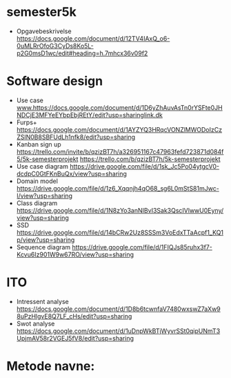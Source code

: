 # semester5k
- Opgavebeskrivelse
https://docs.google.com/document/d/12TV4IAxQ_o6-0uMLRrOfoG3CyDs8Ko5L-p2G0msD1wc/edit#heading=h.7mhcx36v09f2
# Software design
- Use case
www.https://docs.google.com/document/d/1D6yZhAuvAsTn0rYSFte0JHNDCjE3MFYeEYbpEbjREtY/edit?usp=sharinglink.dk
- Furps+
https://docs.google.com/document/d/1AYZYQ3HRqcVONZlMWODoIzCzZSlN0B8SBFUdLh1nfk8/edit?usp=sharing
- Kanban
sign up https://trello.com/invite/b/qzizBT7h/a326951167c47963fefd723871d084f5/5k-semesterprojekt
https://trello.com/b/qzizBT7h/5k-semesterprojekt
- Use case diagram
https://drive.google.com/file/d/1sk_Jc5Po04ytgcV0-dcdpC0GtFKnBuQx/view?usp=sharing
- Domain model
https://drive.google.com/file/d/1z6_Xqqnjh4qO68_sg6L0mStS81mJwc-l/view?usp=sharing
- Class diagram
https://drive.google.com/file/d/1N8zYo3anNIBvI3Sak3QscIVlwwU0Eyny/view?usp=sharing
- SSD
https://drive.google.com/file/d/14bCRw2Uz8SSSm3VoEdxTTaAcpf1_KQ1p/view?usp=sharing
- Sequence diagram
https://drive.google.com/file/d/1FIQJs85ruhx3f7-Kcvu6Iz901W9w67RO/view?usp=sharing
# ITO
- Intressent analyse
https://docs.google.com/document/d/1D8b6tcwnfaV7480wxswZ7aXw98uPzHlgvE8Q7LF_cHs/edit?usp=sharing
- Swot analyse
https://docs.google.com/document/d/1uDnpWkBTjWyvrSSt0qipUNmT3UpjmAV58r2VGEJ5fV8/edit?usp=sharing
# Metode navne:
